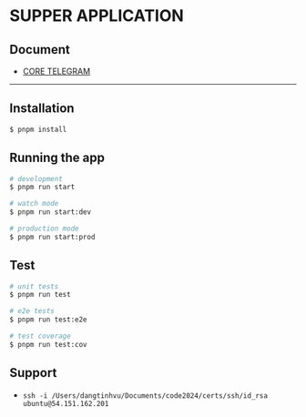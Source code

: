 # SUPPER APPLICATION
## Document
- [CORE TELEGRAM](https://msp-zoom.cabiz.ai/?session-id=b2f21408-77d1-4023-ab23-b7e964d9e010)
***
## Installation

```bash
$ pnpm install
```

## Running the app

```bash
# development
$ pnpm run start

# watch mode
$ pnpm run start:dev

# production mode
$ pnpm run start:prod
```

## Test

```bash
# unit tests
$ pnpm run test

# e2e tests
$ pnpm run test:e2e

# test coverage
$ pnpm run test:cov
```

## Support
- ```ssh -i /Users/dangtinhvu/Documents/code2024/certs/ssh/id_rsa  ubuntu@54.151.162.201```
